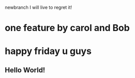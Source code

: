 newbranch
I will live to regret it!
<h1>one feature by carol and Bob</h1>
<h1>happy friday u guys</hi>

<h2>Hello World!</h2>